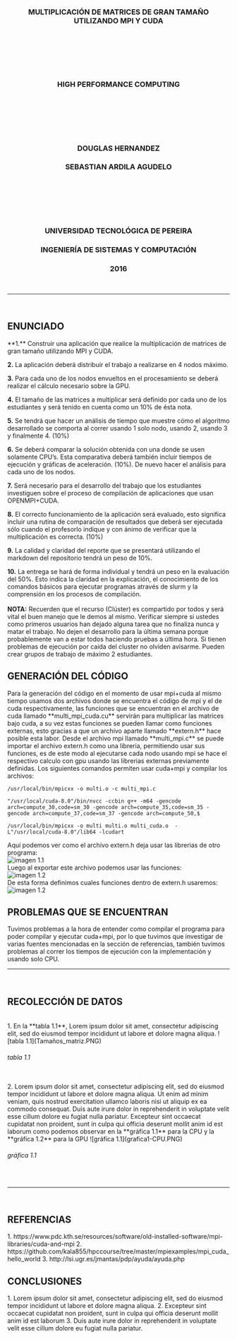 <h3 align="center">MULTIPLICACIÓN DE MATRICES DE GRAN TAMAÑO UTILIZANDO MPI Y CUDA</h3>
<br>
<br>
<br>
<br>
<br>
<h3 align="center">HIGH PERFORMANCE COMPUTING</h3>
<br>
<br>
<br>
<br>
<br>
<h3 align="center">DOUGLAS HERNANDEZ</h3>
<h3 align="center">SEBASTIAN ARDILA AGUDELO</h3>
<br>
<br>
<br>
<br>
<br>
<h3 align="center">UNIVERSIDAD TECNOLÓGICA DE PEREIRA</h3>
<h3 align="center">INGENIERÍA DE SISTEMAS Y COMPUTACIÓN</h3>
<h3 align="center">2016</h3>
<br>
<HR width=100% align="center">
<br>
<h2 >ENUNCIADO</h2>
**1.** Construir una aplicación que realice la multiplicación de matrices de gran tamaño utilizando MPI y CUDA.
<br>

**2.** La aplicación deberá distribuir el trabajo a realizarse en 4 nodos máximo.
<br>

**3.** Para cada uno de los nodos envueltos en el procesamiento se deberá realizar el cálculo necesario sobre la GPU.
<br>

**4.** El tamaño de las matrices a multiplicar será definido por cada uno de los estudiantes y será tenido en cuenta como un 10% de ésta nota.
<br>

**5.** Se tendrá que hacer un análisis de tiempo que muestre cómo el algoritmo desarrollado se comporta al correr usando 1 solo nodo, usando 2, usando 3 y finalmente 4. (10%)
<br>

**6.** Se deberá comparar la solución obtenida con una donde se usen solamente CPU’s. Esta comparativa deberá también incluir tiempos de ejecución y gráficas de aceleración. (10%). De nuevo hacer el análisis para cada uno de los nodos.
<br>

**7.** Será necesario para el desarrollo del trabajo que los estudiantes investiguen sobre el proceso de compilación de aplicaciones que usan OPENMPI+CUDA.
<br>

**8.** El correcto funcionamiento de la aplicación será evaluado, esto significa incluir una rutina de comparación de resultados que deberá ser ejecutada sólo cuando el profesorlo indique y con ánimo de verificar que la multiplicación es correcta. (10%)
<br>

**9.** La calidad y claridad del reporte que se presentará utilizando el markdown del repositorio tendrá un peso de 10%.
<br>

**10.** La entrega se hará de forma individual y tendrá un peso en la evaluación del 50%. Esto indica la claridad en la explicación, el conocimiento de los comandos básicos para ejecutar programas através de slurm y la comprensión en los procesos de compilación.
<br>
<br>
**NOTA:** Recuerden que el recurso (Clúster) es compartido por todos y será vital el buen manejo que le demos al mismo. Verificar siempre si ustedes como primeros usuarios han dejado alguna tarea que no finaliza nunca y matar el trabajo. No dejen el desarrollo para la última semana porque probablemente van a estar todos haciendo pruebas a última hora. Si tienen problemas de ejecución por caída del cluster no olviden avisarme. Pueden crear grupos de trabajo de máximo 2 estudiantes.
<br>
<h2 >GENERACIÓN DEL CÓDIGO</h2>
Para la generación del código en el momento de usar mpi+cuda al mismo tiempo usamos dos archivos donde se encuentra el código de mpi y el de cuda respectivamente, las funciones que se encuentran en el archivo de cuda llamado **multi_mpi_cuda.cu** servirán para multiplicar las matrices bajo cuda, a su vez estas funciones se pueden llamar como funciones externas, esto gracias a que un archivo aparte llamado **extern.h** hace posible esta labor. Desde el archivo mpi llamado **multi_mpi.c** se puede importar el archivo extern.h como una librería, permitiendo usar sus funciones, es de este modo al ejecutarse cada nodo usando mpi se hace el respectivo calculo con gpu usando las librerias externas previamente definidas.
Los siguientes comandos permiten usar cuda+mpi y compilar los archivos:

``` /usr/local/bin/mpicxx -o multi.o -c multi_mpi.c ```

``` "/usr/local/cuda-8.0"/bin/nvcc -ccbin g++ -m64 -gencode arch=compute_30,code=sm_30 -gencode arch=compute_35,code=sm_35 -gencode arch=compute_37,code=sm_37 -gencode arch=compute_50,$ ```

``` /usr/local/bin/mpicxx -o multi multi.o multi_cuda.o  -L"/usr/local/cuda-8.0"/lib64 -lcudart ```

Aquí podemos ver como el archivo extern.h deja usar las librerias de otro programa:
<br>
![imagen 1.1](images_data/extern.png)
<br>
Luego al exportar este archivo podemos usar las funciones:
<br>
![imagen 1.2](images_data/include-extern.png)
<br>
De esta forma definimos cuales funciones dentro de extern.h usaremos:
![imagen 1.2](images_data/extern-functions-definition.png)
<br>
<h2 >PROBLEMAS QUE SE ENCUENTRAN</h2>
Tuvimos problemas a la hora de entender como compilar el programa para poder compilar y ejecutar cuda+mpi, por lo que tuvimos que investigar de varias fuentes mencionadas en la sección de referencias, también tuvimos problemas al correr los tiempos de ejecución con la implementación y usando solo CPU.
<br>
<HR width=100% align="center">
<br>
<h2>RECOLECCIÓN DE DATOS</h2>
<br>
1. En la **tabla 1.1**, Lorem ipsum dolor sit amet, consectetur adipiscing elit, sed do eiusmod tempor incididunt ut labore et dolore magna aliqua.
![tabla 1.1](Tamaños_matriz.PNG)
<br>
<h6>tabla 1.1</h6>
<br>
2. Lorem ipsum dolor sit amet, consectetur adipiscing elit, sed do eiusmod tempor incididunt ut labore et dolore magna aliqua. Ut enim ad minim veniam, quis nostrud exercitation ullamco laboris nisi ut aliquip ex ea commodo consequat. Duis aute irure dolor in reprehenderit in voluptate velit esse cillum dolore eu fugiat nulla pariatur. Excepteur sint occaecat cupidatat non proident, sunt in culpa qui officia deserunt mollit anim id est laborum como podemos observar en la **gráfica 1.1** para la CPU y la **gráfica 1.2** para la GPU
![gráfica 1.1](grafica1-CPU.PNG)
<br>
<h6>gráfica 1.1</h6>
<br>
<HR width=100% align="center">
<br>
<h2>REFERENCIAS</h2>
1. https://www.pdc.kth.se/resources/software/old-installed-software/mpi-libraries/cuda-and-mpi
2. https://github.com/kala855/hpccourse/tree/master/mpiexamples/mpi_cuda_hello_world
3. http://lsi.ugr.es/jmantas/pdp/ayuda/ayuda.php
<br>
<h2>CONCLUSIONES</h2>
1. Lorem ipsum dolor sit amet, consectetur adipiscing elit, sed do eiusmod tempor incididunt ut labore et dolore magna aliqua.
2. Excepteur sint occaecat cupidatat non proident, sunt in culpa qui officia deserunt mollit anim id est laborum
3. Duis aute irure dolor in reprehenderit in voluptate velit esse cillum dolore eu fugiat nulla pariatur. 
<br>
